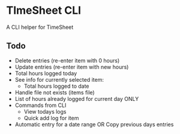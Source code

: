# TImeSheet CLI
A CLI helper for TimeSheet

## Todo
- Delete entries (re-enter item with 0 hours)
- Update entries (re-enter item with new hours)
- Total hours logged today
- See info for currently selected item:
    - Total hours logged to date
- Handle file not exists (items file)
- List of hours already logged for current day ONLY
- Commands from CLI
    - View todays logs
    - Quick add log for item
- Automatic entry for a date range OR Copy previous days entries